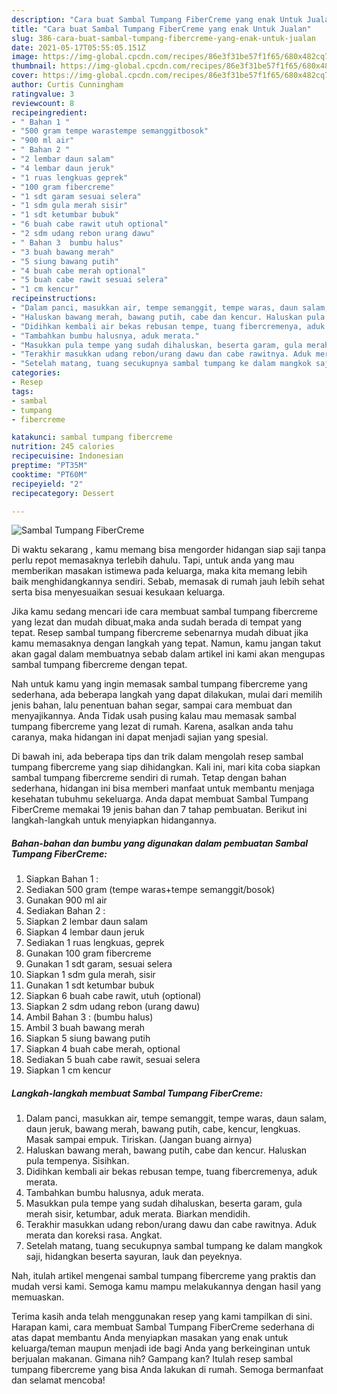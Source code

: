 ```yaml
---
description: "Cara buat Sambal Tumpang FiberCreme yang enak Untuk Jualan"
title: "Cara buat Sambal Tumpang FiberCreme yang enak Untuk Jualan"
slug: 386-cara-buat-sambal-tumpang-fibercreme-yang-enak-untuk-jualan
date: 2021-05-17T05:55:05.151Z
image: https://img-global.cpcdn.com/recipes/86e3f31be57f1f65/680x482cq70/sambal-tumpang-fibercreme-foto-resep-utama.jpg
thumbnail: https://img-global.cpcdn.com/recipes/86e3f31be57f1f65/680x482cq70/sambal-tumpang-fibercreme-foto-resep-utama.jpg
cover: https://img-global.cpcdn.com/recipes/86e3f31be57f1f65/680x482cq70/sambal-tumpang-fibercreme-foto-resep-utama.jpg
author: Curtis Cunningham
ratingvalue: 3
reviewcount: 8
recipeingredient:
- " Bahan 1 "
- "500 gram tempe warastempe semanggitbosok"
- "900 ml air"
- " Bahan 2 "
- "2 lembar daun salam"
- "4 lembar daun jeruk"
- "1 ruas lengkuas geprek"
- "100 gram fibercreme"
- "1 sdt garam sesuai selera"
- "1 sdm gula merah sisir"
- "1 sdt ketumbar bubuk"
- "6 buah cabe rawit utuh optional"
- "2 sdm udang rebon urang dawu"
- " Bahan 3  bumbu halus"
- "3 buah bawang merah"
- "5 siung bawang putih"
- "4 buah cabe merah optional"
- "5 buah cabe rawit sesuai selera"
- "1 cm kencur"
recipeinstructions:
- "Dalam panci, masukkan air, tempe semanggit, tempe waras, daun salam, daun jeruk, bawang merah, bawang putih, cabe, kencur, lengkuas. Masak sampai empuk. Tiriskan. (Jangan buang airnya)"
- "Haluskan bawang merah, bawang putih, cabe dan kencur. Haluskan pula tempenya. Sisihkan."
- "Didihkan kembali air bekas rebusan tempe, tuang fibercremenya, aduk merata."
- "Tambahkan bumbu halusnya, aduk merata."
- "Masukkan pula tempe yang sudah dihaluskan, beserta garam, gula merah sisir, ketumbar, aduk merata. Biarkan mendidih."
- "Terakhir masukkan udang rebon/urang dawu dan cabe rawitnya. Aduk merata dan koreksi rasa. Angkat."
- "Setelah matang, tuang secukupnya sambal tumpang ke dalam mangkok saji, hidangkan beserta sayuran, lauk dan peyeknya."
categories:
- Resep
tags:
- sambal
- tumpang
- fibercreme

katakunci: sambal tumpang fibercreme 
nutrition: 245 calories
recipecuisine: Indonesian
preptime: "PT35M"
cooktime: "PT60M"
recipeyield: "2"
recipecategory: Dessert

---
```



![Sambal Tumpang FiberCreme](https://img-global.cpcdn.com/recipes/86e3f31be57f1f65/680x482cq70/sambal-tumpang-fibercreme-foto-resep-utama.jpg)

Di waktu  sekarang , kamu memang bisa mengorder hidangan siap saji tanpa perlu repot memasaknya terlebih dahulu. Tapi, untuk anda yang mau memberikan masakan istimewa pada keluarga, maka kita memang lebih baik menghidangkannya sendiri. Sebab, memasak di rumah jauh lebih sehat serta bisa menyesuaikan sesuai kesukaan keluarga.

Jika kamu sedang mencari ide cara membuat sambal tumpang fibercreme yang lezat dan mudah dibuat,maka anda sudah berada di tempat yang tepat. Resep sambal tumpang fibercreme  sebenarnya mudah dibuat jika kamu memasaknya dengan langkah yang tepat. Namun, kamu jangan takut akan gagal dalam membuatnya 
sebab dalam artikel ini kami akan mengupas sambal tumpang fibercreme dengan tepat.  



Nah untuk kamu yang ingin memasak sambal tumpang fibercreme yang sederhana, ada beberapa langkah yang dapat dilakukan, mulai dari memilih jenis bahan, lalu penentuan bahan segar, sampai cara membuat dan menyajikannya. Anda Tidak usah pusing kalau mau memasak sambal tumpang fibercreme yang lezat di rumah. Karena, asalkan anda  tahu caranya, maka hidangan ini dapat menjadi sajian yang spesial.

Di bawah ini, ada beberapa tips dan trik dalam mengolah resep sambal tumpang fibercreme yang siap dihidangkan. Kali ini, mari kita coba siapkan sambal tumpang fibercreme sendiri di rumah. Tetap dengan bahan sederhana, hidangan ini bisa memberi manfaat untuk membantu menjaga kesehatan tubuhmu sekeluarga. Anda dapat membuat Sambal Tumpang FiberCreme memakai 19 jenis bahan dan 7 tahap pembuatan. Berikut ini langkah-langkah untuk menyiapkan hidangannya.

<!--inarticleads1-->

##### Bahan-bahan dan bumbu yang digunakan dalam pembuatan Sambal Tumpang FiberCreme:

1. Siapkan  Bahan 1 :
1. Sediakan 500 gram (tempe waras+tempe semanggit/bosok)
1. Gunakan 900 ml air
1. Sediakan  Bahan 2 :
1. Siapkan 2 lembar daun salam
1. Siapkan 4 lembar daun jeruk
1. Sediakan 1 ruas lengkuas, geprek
1. Gunakan 100 gram fibercreme
1. Gunakan 1 sdt garam, sesuai selera
1. Siapkan 1 sdm gula merah, sisir
1. Gunakan 1 sdt ketumbar bubuk
1. Siapkan 6 buah cabe rawit, utuh (optional)
1. Siapkan 2 sdm udang rebon (urang dawu)
1. Ambil  Bahan 3 : (bumbu halus)
1. Ambil 3 buah bawang merah
1. Siapkan 5 siung bawang putih
1. Siapkan 4 buah cabe merah, optional
1. Sediakan 5 buah cabe rawit, sesuai selera
1. Siapkan 1 cm kencur




<!--inarticleads2-->

##### Langkah-langkah membuat Sambal Tumpang FiberCreme:

1. Dalam panci, masukkan air, tempe semanggit, tempe waras, daun salam, daun jeruk, bawang merah, bawang putih, cabe, kencur, lengkuas. Masak sampai empuk. Tiriskan. (Jangan buang airnya)
1. Haluskan bawang merah, bawang putih, cabe dan kencur. Haluskan pula tempenya. Sisihkan.
1. Didihkan kembali air bekas rebusan tempe, tuang fibercremenya, aduk merata.
1. Tambahkan bumbu halusnya, aduk merata.
1. Masukkan pula tempe yang sudah dihaluskan, beserta garam, gula merah sisir, ketumbar, aduk merata. Biarkan mendidih.
1. Terakhir masukkan udang rebon/urang dawu dan cabe rawitnya. Aduk merata dan koreksi rasa. Angkat.
1. Setelah matang, tuang secukupnya sambal tumpang ke dalam mangkok saji, hidangkan beserta sayuran, lauk dan peyeknya.




Nah, itulah artikel mengenai  sambal tumpang fibercreme  yang praktis dan mudah versi kami. Semoga kamu mampu melakukannya dengan hasil yang memuaskan. 

Terima kasih anda telah menggunakan resep yang kami tampilkan di sini. Harapan kami, cara membuat  Sambal Tumpang FiberCreme sederhana di atas dapat membantu Anda menyiapkan masakan yang enak untuk keluarga/teman maupun menjadi ide bagi Anda yang berkeinginan untuk berjualan makanan. Gimana nih? Gampang kan? Itulah resep sambal tumpang fibercreme yang bisa Anda lakukan di rumah. Semoga bermanfaat dan selamat mencoba!

